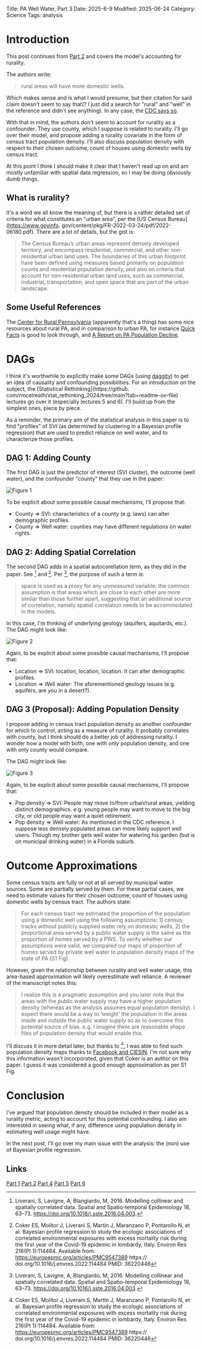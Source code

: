 Title: PA Well Water, Part 3
Date: 2025-6-9
Modified: 2025-06-24
Category: Science
Tags: analysis

# Introduction
This post continues from [Part 2]({filename}./PA_wells_2.md) and covers the 
model's accounting for rurality.

The authors write:

 > rural areas will have more domestic wells.
 
Which makes sense and is what I would presume, but their citation for said 
claim doesn't seem to say that(? I just did a search for "rural" and "well" 
in the reference and didn't see anything). In any case, the [CDC says so](https://www.cdc.gov/environmental-health-services/php/water/private-water-public-health.html).

With that in mind, the authors don't seem to account for rurality as a 
confounder. They use county, which I suppose is related to rurality. I'll go 
over their model, and propose adding a rurality covariate in the form of 
census tract population density. I'll also discuss population density with 
respect to their chosen outcome, count of houses using domestic wells by 
census tract.

At this point I think I should make it clear that I haven't read up on and 
am mostly unfamiliar with 
spatial data regression, so I may be doing obviously dumb things.

## What is rurality?
It's a word we all know the meaning of, but there is a rather detailed set of 
criteria for 
what constitutes an "urban 
area", per the [US Census Bureau](https://www.govinfo.
gov/content/pkg/FR-2022-03-24/pdf/2022-06180.pdf). There are a lot of 
details, but the gist is:

> The Census Bureau’s urban areas represent densely developed territory, and 
> encompass residential, commercial, and other non-residential urban land 
> uses. The boundaries of this urban footprint have been defined using 
> measures based primarily on population counts and residential population 
> density, and also on criteria that account for non-residential urban land 
> uses, such as commercial, industrial, transportation, and open space that 
> are part of the urban landscape.

## Some Useful References
The [Center for Rural Pennsylvania](https://www.rural.pa.gov/home) 
(apparently that's a thing) has some nice resources about rural PA, and in 
comparison to urban PA, for instance [Quick Facts](https://www.rural.pa.gov/data/rural-quick-facts) is good to look through, and [A Report on PA 
Population Decline](https://www.rural.pa.gov/download.cfm?file=Resources/PDFs/Pennsylvania%27s%20Population%20is%20Declining%20Faster%20Than%20Expected%20Fact%20Sheet%20Web.pdf).

# DAGs
I think it's worthwhile to explicitly make some DAGs (using [daggity](https://www.dagitty.net)) to 
get an 
idea of 
causality and confounding possibilities. For an introduction on the subject, 
the [Statistical Rethinking](https://github.
com/rmcelreath/stat_rethinking_2024/tree/main?tab=readme-ov-file) lectures 
go over it (especially lectures 5 and 6). I'll build up from the simplest 
ones, piece by piece.

As a reminder, the primary aim of the statistical analysis in this paper is 
to find "profiles" of SVI (as determined by clustering in a Bayesian profile 
regression) that are used to predict reliance on well water, and to 
characterize those profiles.

## DAG 1: Adding County
The first DAG is just the predictor of interest (SVI cluster), the outcome 
(well water), and the confounder "county" that they use in the paper:

![Figure 1]({static}/images/science/well_water/dag1.png)

To be explicit about some possible causal mechanisms, I'll propose that:
  
  - County => SVI: characteristics of a county (e.g. laws) 
    can alter demographic profiles.
  - County => Well water: counties may have different regulations on water 
    rights.


## DAG 2: Adding Spatial Correlation
The second DAG adds in a spatial autocorellation term, as they did in the 
paper. See [^1] and [^2]. Per [^1], the purpose of such a term is:

> space is used as a proxy for any unmeasured variable; the common 
> assumption is that areas which are close to each other are more similar 
> than those further apart, suggesting that an additional source of 
> correlation, namely spatial correlation needs to be accommodated in the models.

In this case, I'm thinking of underlying geology (aquifers, aquitards, etc.).
The DAG might look like:

![Figure 2]({static}/images/science/well_water/dag2.png)

Again, to be explicit about some possible causal mechanisms, I'll propose that:

- Location => SVI: location, location, location. It can alter demographic profiles.
- Location => Well water: The aforementioned geology issues (e.g. aquifers, 
  are you in a desert?).

## DAG 3 (Proposal): Adding Population Density
I propose adding in census tract population density as another confounder 
for which to 
control, acting as a measure of rurality. It probably correlates with 
county, but I think should do a 
better job of addressing rurality. I wonder how a model with both, one with 
only population density, and one with only county would compare.

The DAG might look like:

![Figure 3]({static}/images/science/well_water/dag3.png)

Again, to be explicit about some possible causal mechanisms, I'll propose that:

- Pop density => SVI: People may move to/from urban/rural areas, yielding 
  distinct demographics. e.g. young people may want to move to the big city, 
  or old people may want a quiet retirement.
- Pop density => Well water: As mentioned in the CDC reference. I suppose 
  less densely populated areas can more likely support well users. Though my 
  brother gets well water for watering his garden (but is on municipal 
  drinking water) in a Florida suburb.

# Outcome Approximations
Some census tracts are fully or not at all served by municipal water sources.
Some are partially served by them. For these partial cases, we need to 
estimate values for their chosen outcome, count of houses using domestic wells by 
census tract. The authors state:

> For each census tract we estimated the proportion of the population using 
> a domestic well using the following assumptions: 1) census tracks without publicly supplied water
> rely on domestic wells, 2) the proportional area served by a public water supply is the same as the
> proportion of homes served by a PWS. To verify whether our assumptions were valid, we compared our
> maps of proportion of homes served by private well water to population density maps of the state of
> PA (S1 Fig).

However, given the relationship between rurality and well water usage, this 
area-based approximation will likely overestimate well reliance. A reviewer 
of the manuscript notes this:

> I realize this is a pragmatic assumption and you later note that the areas with the public water supply may have a higher population density (whereas as the analysis assumes equal population density). I expect there would be a way to ‘weight’ the population in the areas inside and outside the public water supply so as to overcome this potential source of bias. e.g. I imagine there are reasonable shape files of population density that would enable this.

I'll discuss it in more detail later, but thanks to [^2], I was able to find 
such population density maps thanks to [Facebook and CIESIN](https://dataforgood.facebook.com/dfg/tools/high-resolution-population-density-maps). I'm not sure why 
this information wasn't incorporated, given that Coker is an author on this 
paper. I guess it was considered a good enough approximation as per S1 Fig.

# Conclusion
I've argued that population density should be included in their model as a 
rurality metric, acting to account for this potential confounding. I also am 
interested in seeing what, if any, difference using population density in 
estimating well usage might have.

In the next post, I'll go over my main issue with the analysis: the (non)
use of Bayesian profile regression.


[^1]: Liverani, S, Lavigne, A, Blangiardo, M, 2016. Modelling collinear and spatially
correlated data. Spatial and Spatio-temporal Epidemiology 18, 63–73. https://doi.org/10.1016/j.sste.2016.04.003.
[^2]: Coker ES, Molitor J, Liverani S, Martin J, Maranzano P, Pontarollo N, et al. Bayesian profile regression to study the ecologic associations of correlated environmental exposures with excess mortality risk during the first year of the Covid-19 epidemic in lombardy, Italy. Environ Res 216(Pt 1):114484. Available from: https://europepmc.org/articles/PMC9547389 https:// doi.org/10.1016/j.envres.2022.114484 PMID: 36220446

## Links
[Part 1]({filename}./PA_wells_1.md) [Part 2]({filename}./PA_wells_2.md)
[Part 4]({filename}./PA_wells_4.md) [Part 5]({filename}./PA_wells_5_analysis_1.md)
[Part 6]({filename}./PA_wells_6_analysis_2.md)
